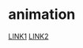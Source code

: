 # animation
[LINK1](https://YuliPolishchuk.github.io/animation/Animation/)
[LINK2](https://YuliPolishchuk.github.io/animation/Animation1/)
